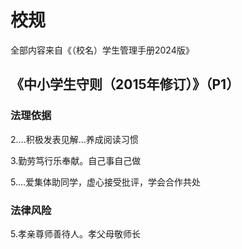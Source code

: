 # 校规
全部内容来自《（校名）学生管理手册2024版》
## 《中小学生守则（2015年修订）》（P1）
### 法理依据
2.…积极发表见解…养成阅读习惯

3.勤劳笃行乐奉献。自己事自己做

5.…爱集体助同学，虚心接受批评，学会合作共处
### 法律风险
5.孝亲尊师善待人。孝父母敬师长